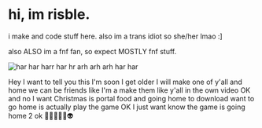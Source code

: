 # hi, im risble.

i make and code stuff here. also im a trans idiot so she/her lmao :]

also ALSO im a fnf fan, so expect MOSTLY fnf stuff.

![har har harr har hr arh arh arh har har](https://user-images.githubusercontent.com/78597960/157259872-4c8ad5e5-e682-4577-88fc-064ba688430a.png)







Hey I want to tell you this I'm soon I get older I will make one of y'all and home we can be friends like I'm a make them like y'all in the own video OK and no I want Christmas is portal food and going home to download want to go home is actually play the game OK I just want know the game is going home 2 ok
🥹😇😱🤨🥴👽
